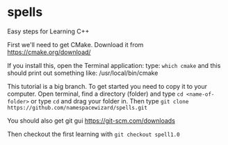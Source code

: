 # spells
Easy steps for Learning C++

First we'll need to get CMake. Download it from https://cmake.org/download/

If you install this, open the Terminal application:
type: `which cmake`
and this should print out something like:
/usr/local/bin/cmake

This tutorial is a big branch.
To get started you need to copy it to your computer.
Open terminal, find a directory (folder) and type
`cd <name-of-folder>` or type `cd` and drag your folder in.
Then type
`git clone https://github.com/namespacewizard/spells.git`

You should also get git gui
https://git-scm.com/downloads

Then checkout the first learning with
`git checkout spell1.0`



